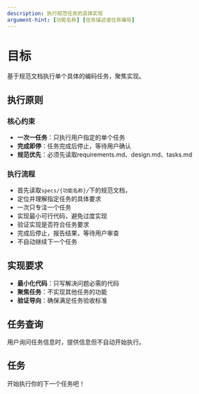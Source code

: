 ```yaml
---
description: 执行规范任务的具体实现
argument-hint: [功能名称] [任务描述或任务编号]
---
```


# 目标

基于规范文档执行单个具体的编码任务，聚焦实现。

## 执行原则

### 核心约束
- **一次一任务**：只执行用户指定的单个任务
- **完成即停**：任务完成后停止，等待用户确认
- **规范优先**：必须先读取requirements.md、design.md、tasks.md

### 执行流程
- 首先读取`specs/{功能名称}/`下的规范文档，
- 定位并理解指定任务的具体要求
- 一次只专注一个任务
- 实现最小可行代码，避免过度实现
- 验证实现是否符合任务要求
- 完成后停止，报告结果，等待用户审查
- 不自动继续下一个任务

## 实现要求

- **最小化代码**：只写解决问题必需的代码
- **聚焦任务**：不实现其他任务的功能
- **验证导向**：确保满足任务验收标准

## 任务查询

用户询问任务信息时，提供信息但不自动开始执行。

## 任务
开始执行你的下一个任务吧！